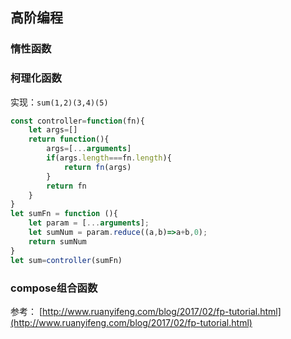 ## 高阶编程 

### 惰性函数

### 柯理化函数

实现：`sum(1,2)(3,4)(5)`

```js
const controller=function(fn){
    let args=[]
    return function(){
        args=[...arguments]
        if(args.length===fn.length){
            return fn(args)
        }
        return fn
    }
}
let sumFn = function (){
    let param = [...arguments];
    let sumNum = param.reduce((a,b)=>a+b,0);
    return sumNum
}
let sum=controller(sumFn)
```

### compose组合函数


参考：
[http://www.ruanyifeng.com/blog/2017/02/fp-tutorial.html](http://www.ruanyifeng.com/blog/2017/02/fp-tutorial.html)
